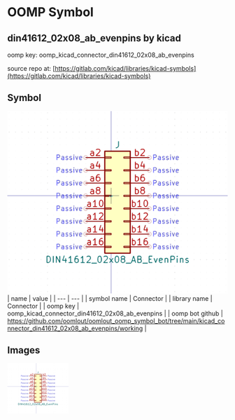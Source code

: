 # OOMP Symbol  
## din41612_02x08_ab_evenpins  by kicad  
  
oomp key: oomp_kicad_connector_din41612_02x08_ab_evenpins  
  
source repo at: [https://gitlab.com/kicad/libraries/kicad-symbols](https://gitlab.com/kicad/libraries/kicad-symbols)  
## Symbol  
  
[![working.png](working_600.png)](working.png)  
| name | value | 
| --- | --- | 
| symbol name | Connector | 
| library name | Connector | 
| oomp key | oomp_kicad_connector_din41612_02x08_ab_evenpins | 
| oomp bot github | https://github.com/oomlout/oomlout_oomp_symbol_bot/tree/main/kicad_connector_din41612_02x08_ab_evenpins/working | 
## Images  
  
[![working.png](working_140.png)](working.png)  
